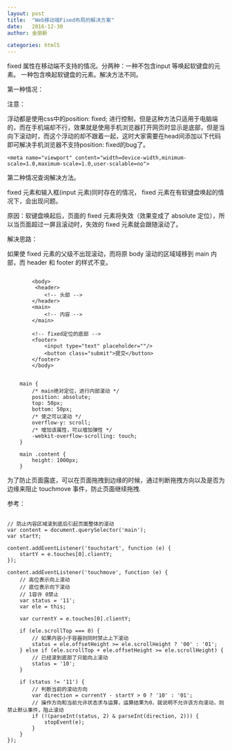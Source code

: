 ```yaml
---
layout: post
title:  "Web移动端Fixed布局的解决方案"
date:   2016-12-30 
author: 金丽新

categories: html5
---
```


fixed 属性在移动端不支持的情况。分两种：一种不包含input  等唤起软键盘的元素。 一种包含唤起软键盘的元素。解决方法不同。

第一种情况：

 注意：

浮动都是使用css中的position: fixed; 进行控制，但是这种方法只适用于电脑端的，而在手机端却不行，效果就是使用手机浏览器打开网页时显示是底部，但是当向下滚动时，而这个浮动的却不跟着一起，这时大家需要在head间添加以下代码即可解决手机浏览器不支持position: fixed的bug了。

```
<meta name="viewport" content="width=device-width,minimum-scale=1.0,maximum-scale=1.0,user-scalable=no"> 
```


第二种情况查询解决方法。

 fixed 元素和输入框(input 元素)同时存在的情况， fixed 元素在有软键盘唤起的情况下，会出现问题。

原因：软键盘唤起后，页面的 fixed 元素将失效（效果变成了 absolute 定位），所以当页面超过一屏且滚动时，失效的 fixed 元素就会跟随滚动了。

解决思路：

如果使 fixed 元素的父级不出现滚动，而将原 body 滚动的区域域移到 main 内部，而 header 和 footer 的样式不变。

```

        <body>
         <header>
            <!-- 头部 -->
        </header>
        <main>
            <!-- 内容 -->
        </main>
            
        <!-- fixed定位的底部 -->
        <footer>
            <input type="text" placeholder=""/>
            <button class="submit">提交</button>
        </footer>
        </body>

```

```

    main {
        /* main绝对定位，进行内部滚动 */
        position: absolute;
        top: 50px;
        bottom: 50px;
        /* 使之可以滚动 */
        overflow-y: scroll;
        /* 增加该属性，可以增加弹性 */
        -webkit-overflow-scrolling: touch;
    }
    
    main .content {
        height: 1000px;
    }

```

为了防止页面露底，可以在页面拖拽到边缘的时候，通过判断拖拽方向以及是否为边缘来阻止 touchmove 事件，防止页面继续拖拽.

参考：

```

// 防止内容区域滚到底后引起页面整体的滚动
var content = document.querySelector('main');
var startY;

content.addEventListener('touchstart', function (e) {
    startY = e.touches[0].clientY;
});

content.addEventListener('touchmove', function (e) {
    // 高位表示向上滚动
    // 底位表示向下滚动
    // 1容许 0禁止
    var status = '11';
    var ele = this;

    var currentY = e.touches[0].clientY;

    if (ele.scrollTop === 0) {
        // 如果内容小于容器则同时禁止上下滚动
        status = ele.offsetHeight >= ele.scrollHeight ? '00' : '01';
    } else if (ele.scrollTop + ele.offsetHeight >= ele.scrollHeight) {
        // 已经滚到底部了只能向上滚动
        status = '10';
    }

    if (status != '11') {
        // 判断当前的滚动方向
        var direction = currentY - startY > 0 ? '10' : '01';
        // 操作方向和当前允许状态求与运算，运算结果为0，就说明不允许该方向滚动，则禁止默认事件，阻止滚动
        if (!(parseInt(status, 2) & parseInt(direction, 2))) {
            stopEvent(e);
        }
    }
});

```
